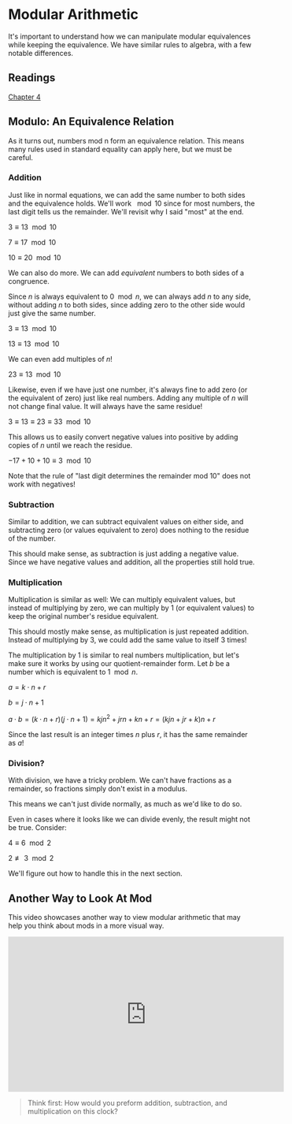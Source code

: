 # Modular Arithmetic

It's important to understand how we can manipulate modular equivalences while keeping the equivalence. We have similar rules to algebra, with a few notable differences.

## Readings

[Chapter 4](https://math.gordon.edu/ntic/ntic/chapter-intro-congruence.html)

## Modulo: An Equivalence Relation

As it turns out, numbers mod n form an equivalence relation. This means many rules used in standard equality can apply here, but we must be careful.

### Addition

Just like in normal equations, we can add the same number to both sides and the equivalence holds. We'll work $\mod{10}$ since for most numbers, the last digit tells us the remainder. We'll revisit why I said "most" at the end.

$3 \equiv 13 \mod{10}$

$7 \equiv 17 \mod{10}$

$10 \equiv 20 \mod{10}$

We can also do more. We can add _equivalent_ numbers to both sides of a congruence.

Since $n$ is always equivalent to $0 \mod{n}$, we can always add $n$ to any side, without adding $n$ to both sides, since adding zero to the other side would just give the same number.

$3 \equiv 13 \mod{10}$

$13 \equiv 13 \mod{10}$

We can even add multiples of $n$!

$23 \equiv 13 \mod{10}$

Likewise, even if we have just one number, it's always fine to add zero (or the equivalent of zero) just like real numbers. Adding any multiple of $n$ will not change final value. It will always have the same residue!

$3 \equiv 13 \equiv 23 \equiv 33 \mod{10}$

This allows us to easily convert negative values into positive by adding copies of $n$ until we reach the residue.

$-17 + 10 + 10 \equiv 3 \mod{10}$

Note that the rule of "last digit determines the remainder mod $10$" does not work with negatives!

### Subtraction

Similar to addition, we can subtract equivalent values on either side, and subtracting zero (or values equivalent to zero) does nothing to the residue of the number.

This should make sense, as subtraction is just adding a negative value. Since we have negative values and addition, all the properties still hold true.

### Multiplication

Multiplication is similar as well: We can multiply equivalent values, but instead of multiplying by zero, we can multiply by $1$ (or equivalent values) to keep the original number's residue equivalent.

This should mostly make sense, as multiplication is just repeated addition. Instead of multiplying by $3$, we could add the same value to itself $3$ times!

The multiplication by $1$ is similar to real numbers multiplication, but let's make sure it works by using our quotient-remainder form. Let $b$ be a number which is equivalent to $1 \mod{n}$.

$a = k \cdot n + r$

$b = j \cdot n + 1$

$a \cdot b = (k \cdot n + r)(j \cdot n + 1) = kjn^2 + jrn + kn + r = (kjn + jr + k)n + r$

Since the last result is an integer times $n$ plus $r$, it has the same remainder as $a$!

### Division?

With division, we have a tricky problem. We can't have fractions as a remainder, so fractions simply don't exist in a modulus.

This means we can't just divide normally, as much as we'd like to do so.

Even in cases where it looks like we can divide evenly, the result might not be true. Consider:

$4 \equiv 6 \mod{2}$

$2 \not\equiv 3 \mod{2}$

We'll figure out how to handle this in the next section.

## Another Way to Look At Mod

This video showcases another way to view modular arithmetic that may help you think about mods in a more visual way.

<div class="embed"><iframe width="560" height="315" src="https://www.youtube.com/embed/Nd3psPoGww8?si=nv9ugWmzm9GN412M" title="YouTube video player" frameborder="0" allow="accelerometer; autoplay; clipboard-write; encrypted-media; gyroscope; picture-in-picture" allowfullscreen></iframe></div>

>Think first: How would you preform addition, subtraction, and multiplication on this clock?